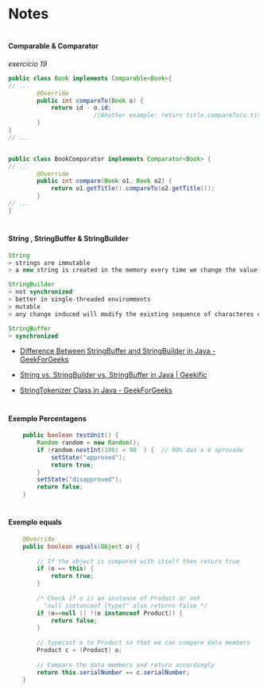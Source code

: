 # Notes 

#







#### Comparable & Comparator 
*exercício 19*

``` java
public class Book implements Comparable<Book>{
// ...
        @Override
        public int compareTo(Book o) {
            return id - o.id;
                        //Another example: return title.compareTo(o.title);
        }
}
// ...
``` 


``` java

public class BookComparator implements Comparator<Book> {
// ...
        @Override
        public int compare(Book o1, Book o2) {
            return o1.getTitle().compareTo(o2.getTitle());
        }
// ...
}
``` 


#

#### String , StringBuffer & StringBuilder 

``` java
String 
> strings are immutable
> a new string is created in the memory every time we change the value of the string

StringBuilder 
> not synchronized 
> better in single-threaded enviromments
> mutable
> any change induced will modify the existing sequence of characteres created in the memory 

StringBuffer
> synchronized 


``` 

 - [ Difference Between StringBuffer and StringBuilder in Java -  GeekForGeeks ](https://www.geeksforgeeks.org/difference-between-stringbuffer-and-stringbuilder-in-java/?ref=rp)

 - [ String vs. StringBuilder vs. StringBuffer in Java  | Geekific  ](https://www.youtube.com/watch?v=_drNcLWgUlE&ab_channel=Geekific)

  - [ StringTokenizer Class in Java  -  GeekForGeeks ]( https://www.geeksforgeeks.org/stringtokenizer-class-in-java/ )

#

#### Exemplo Percentagens 

``` java
    public boolean testUnit() {
        Random random = new Random();
        if (random.nextInt(100) < 90  ) {  // 90% das x é aprovado
            setState("approved");
            return true;
        }
        setState("disapproved");
        return false;
    }

``` 

#

#### Exemplo equals

``` java
    @Override
    public boolean equals(Object o) {
 
        // If the object is compared with itself then return true 
        if (o == this) {
            return true;
        }
 
        /* Check if o is an instance of Product or not
          "null instanceof [type]" also returns false */
        if (o==null || !(o instanceof Product)) {
            return false;
        }
         
        // typecast o to Product so that we can compare data members
        Product c = (Product) o;
         
        // Compare the data members and return accordingly
        return this.serialNumber == c.serialNumber;
    }
  
  ``` 

  #